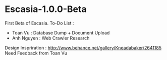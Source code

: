 Escasia-1.0.0-Beta
==================

First Beta of Escasia. 
To-Do List :
- Toan Vu : Database Dump + Document Upload
- Anh Nguyen : Web Crawler Research

Design Inspriration :
http://www.behance.net/gallery/Kneadabaker/2641185
Need Feedback from Toan Vu 